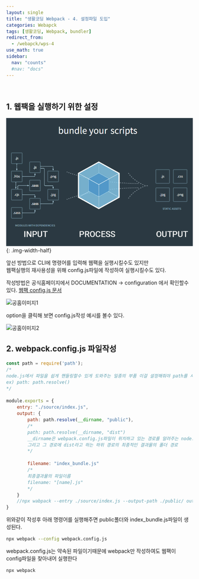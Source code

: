 ```yaml
---
layout: single
title: "생활코딩 Webpack - 4. 설정파일 도입"
categories: Webapck
tags: [생활코딩, Webpack, bundler]
redirect_from: 
  - /webapck/wps-4
use_math: true
sidebar:
  nav: "counts"
  #nav: "docs"
---
```

<br>

## 1. 웹팩을 실행하기 위한 설정

![웹팩프로세스]({{site.url}}/../../assets/images/webpack.jpg){: .img-width-half}

앞선 방법으로 CLI에 명령어를 입력해 웹팩을 실행시킬수도 있지만   
웹팩실행의 재사용성을 위해 config.js파일에 작성하여 실행시킬수도 있다.

작성방법은 공식홈페이지에서 
DOCUMENTATION → configuration 에서 확인할수 있다.
<a href="https://webpack.js.org/configuration/" target="_blank">웹팩 config.js 문서</a>

![공홈이미지1](https://img1.daumcdn.net/thumb/R1280x0/?scode=mtistory2&fname=https%3A%2F%2Fblog.kakaocdn.net%2Fdn%2FcLHXlF%2FbtrEzKlbPow%2FF0kjRrsKJx11ys67inuKx0%2Fimg.png)

option을 클릭해 보면 config.js작성 예시를 볼수 있다.

![공홈이미지2](https://img1.daumcdn.net/thumb/R1280x0/?scode=mtistory2&fname=https%3A%2F%2Fblog.kakaocdn.net%2Fdn%2FOqFNK%2FbtrEJwyH9J0%2FPvqd1NpmFDvK9OR90XsTbK%2Fimg.png)


## 2. webpack.config.js 파일작성
```javascript
const path = require('path');
/*
node.js에서 파일을 쉽게 핸들링할수 있게 도와주는 일종의 부품 이걸 설정해줘야 path를 사용할수 있다. 
ex) path: path.resolve()
*/

module.exports = {
    entry: "./source/index.js",
    output: {
        path: path.resolve(__dirname, "public"),
        /*
        path: path.resolve(__dirname, "dist")
        __dirname은 webpack.config.js파일이 위치하고 있는 경로를 알려주는 node.js의 약속된 변수 
        그리고 그 경로에 dist라고 하는 하위 경로의 최종적인 결과물의 폴더 경로
        */
        
        filename: "index_bundle.js"
        /* 
        최종결과물의 파일이름
        filename: "[name].js"
        */
    }
    //npx wabpack --entry ./source/index.js --output-path ./public/ output-filename index_bundle.js와 같음
}
```

위와같이 작성후 아래 명령어를 실행해주면 public폴더와 index_bundle.js파일이 생성된다.
```bash
npx webpack --config webpack.config.js
```

webpack.config.js는 약속된 파일이기때문에 webpack만 작성하여도 웹팩이 config파일을 찾아내어 실행한다
```bash
npx webpack
```
